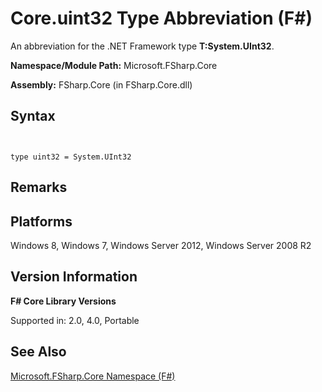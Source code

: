 # Core.uint32 Type Abbreviation (F#)

An abbreviation for the .NET Framework type **T:System.UInt32**.

**Namespace/Module Path:** Microsoft.FSharp.Core

**Assembly:** FSharp.Core (in FSharp.Core.dll)


## Syntax


```


type uint32 = System.UInt32

```



## Remarks

## Platforms
Windows 8, Windows 7, Windows Server 2012, Windows Server 2008 R2


## Version Information
**F# Core Library Versions**

Supported in: 2.0, 4.0, Portable




## See Also
[Microsoft.FSharp.Core Namespace &#40;F&#35;&#41;](Microsoft.FSharp.Core-Namespace-%5BFSharp%5D.md)

